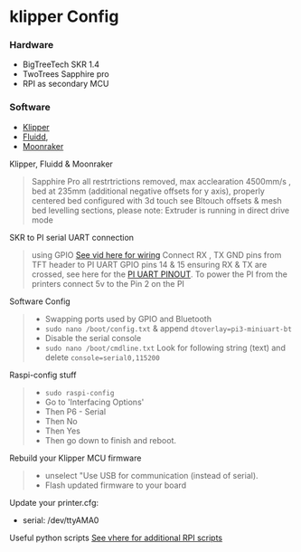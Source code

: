 # klipper Config

### Hardware

* BigTreeTech SKR 1.4 
* TwoTrees Sapphire pro 
* RPI as secondary MCU

### Software

* [Klipper](https://github.com/KevinOConnor/klipper)
* [Fluidd](https://github.com/cadriel/fluidd), 
* [Moonraker](https://github.com/Arksine/moonraker)

Klipper, Fluidd & Moonraker

> Sapphire Pro all restrtrictions removed, max acclearation 4500mm/s , bed at 235mm (additional negative offsets for y axis), properly centered bed configured with 3d touch see Bltouch offsets & mesh bed levelling sections, please note: Extruder is running in direct drive mode

SKR to PI serial UART connection
> using GPIO [See vid here for wiring](https://www.youtube.com/watch?v=AtW3GqkKUz8-Q&t=14m39s) Connect RX , TX GND pins from TFT header to PI UART GPIO pins 14 & 15 ensuring RX & TX are crossed, see here for the [PI UART PINOUT](https://pinout.xyz/pinout/pin8_gpio14). To power the PI from the printers connect 5v to the Pin 2 on the PI

Software Config
> * Swapping ports used by GPIO and Bluetooth
> * `sudo nano /boot/config.txt` & append `dtoverlay=pi3-miniuart-bt`
> * Disable the serial console
> * `sudo nano /boot/cmdline.txt` Look for following string (text) and delete `console=serial0,115200`

Raspi-config stuff
> * `sudo raspi-config`
> * Go to 'Interfacing Options'
> * Then P6 - Serial
> * Then No
> * Then Yes
> * Then go down to finish and reboot.

Rebuild your Klipper MCU firmware
> * unselect "Use USB for communication (instead of serial). 
> * Flash updated firmware to your board

Update your printer.cfg:
* serial: /dev/ttyAMA0

Useful python scripts
[See vhere for additional RPI scripts ](https://github.com/sajrashid/RpiPythonScripts)


